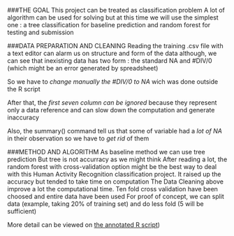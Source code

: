 ###THE GOAL
This project can be treated as classification problem
A lot of algorithm can be used for solving but at this time we will use the simplest one : a tree classification for baseline prediction and random forest for testing and submission


###DATA PREPARATION AND CLEANING
Reading the training .csv file with a text editor can alarm us on structure and form of the data
although, we can see that inexisting data has two form : the standard NA and #DIV/0 (which might be an error generated by spreadsheet)

So we have to *change manually the #DIV/0 to NA* wich was done outside the R script

After that, the *first seven column can be ignored* because they represent only a data reference and can slow down the computation and generate inaccuracy 

Also, the summary() command tell us that some of variable had a *lot of NA* in their observation so we have to *get rid* of them


###METHOD AND ALGORITHM
As baseline method we can use tree prediction
But tree is not accurracy as we might think
After reading a lot, the random forest with cross-validation option might be the best way to deal with this Human Activity Recognition classification project. It raised up the accuracy but tended to take time on computation
The Data Cleaning above improve a lot the computational time.
Ten fold cross validation have been choosed and entire data have been used
For proof of concept, we can split data (example, taking 20% of training set) and do less fold (5 will be sufficient)

More detail can be viewed on [the annotated R script](https://www.github.com)) 

